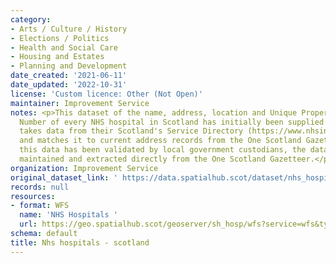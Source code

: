 ```yaml
---
category:
- Arts / Culture / History
- Elections / Politics
- Health and Social Care
- Housing and Estates
- Planning and Development
date_created: '2021-06-11'
date_updated: '2022-10-31'
license: 'Custom licence: Other (Not Open)'
maintainer: Improvement Service
notes: <p>This dataset of the name, address, location and Unique Property Reference
  Number of every NHS hospital in Scotland has initially been supplied by NHS24. It
  takes data from their Scotland's Service Directory (https://www.nhsinform.scot/scotlands-service-directory)
  and matches it to current address records from the One Scotland Gazetteer. Once
  this data has been validated by local government custodians, the data will be actively
  maintained and extracted directly from the One Scotland Gazetteer.</p>
organization: Improvement Service
original_dataset_link: ' https://data.spatialhub.scot/dataset/nhs_hospitals-is'
records: null
resources:
- format: WFS
  name: 'NHS Hospitals '
  url: https://geo.spatialhub.scot/geoserver/sh_hosp/wfs?service=wfs&typeName=sh_hosp:pub_hosp
schema: default
title: Nhs hospitals - scotland
---
```

